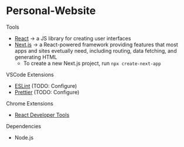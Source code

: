 # Personal-Website

Tools
* [React](https://react.dev/) -> a JS library for creating user interfaces
* [Next.js](https://nextjs.org/)   -> a React-powered framework providing features that most apps and sites evetually need, including routing, data fetching, and generating HTML
    * To create a new Next.js project, run `npx create-next-app`

VSCode Extensions
* [ESLint](https://marketplace.visualstudio.com/items?itemName=dbaeumer.vscode-eslint)   (TODO: Configure)
* [Prettier](https://marketplace.visualstudio.com/items?itemName=esbenp.prettier-vscode) (TODO: Configure)

Chrome Extensions
* [React Developer Tools](https://chrome.google.com/webstore/detail/react-developer-tools/fmkadmapgofadopljbjfkapdkoienihi?hl=en)

Dependencies
* Node.js
